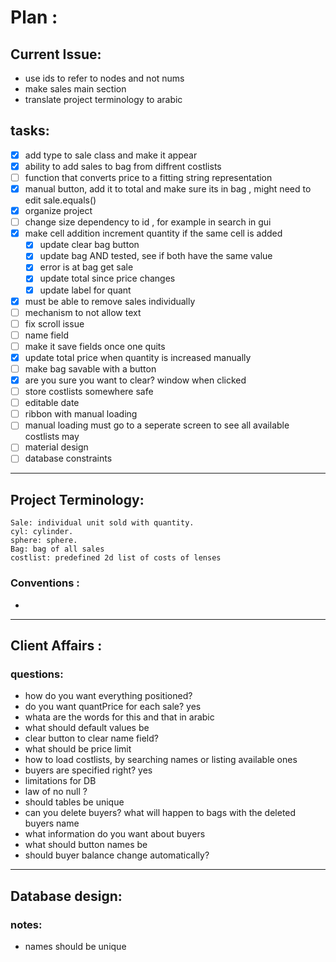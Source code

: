 # Plan :
## Current Issue:
* use ids to refer to nodes and not nums
* make sales main section
* translate project terminology to arabic
## tasks:
* [x] add type to sale class and make it appear
* [x] ability to add sales to bag from diffrent costlists
* [ ] function that converts price to a fitting string representation
* [x] manual button, add it to total and make sure its in bag , might need to edit sale.equals()
* [x] organize project 
* [ ] change size dependency to id , for example in search in gui
* [x] make cell addition increment quantity if the same cell is added
    * [x] update clear bag button 
    * [x] update bag AND tested, see if both have the same value
    * [x] error is at bag get sale 
    * [x] update total since price changes
    * [x] update label for quant
* [x] must be able to remove sales individually
* [ ] mechanism to not allow text
* [ ] fix scroll issue
* [ ] name field
* [ ] make it save fields once one quits
* [x] update total price when quantity is increased manually
* [ ] make bag savable with a button 
* [x] are you sure you want to clear? window when clicked
* [ ] store costlists somewhere safe
* [ ] editable date
* [ ] ribbon with manual loading
* [ ] manual loading must go to a seperate screen to see all available costlists may
* [ ] material design
* [ ] database constraints 
- - - -
## Project Terminology:
    Sale: individual unit sold with quantity.
    cyl: cylinder.
    sphere: sphere.
    Bag: bag of all sales
    costlist: predefined 2d list of costs of lenses
### Conventions :
*
- - - -
## Client Affairs :

### questions:
* how do you want everything positioned?
* do you want quantPrice for each sale? yes
* whata are the words for this and that in arabic
* what should default values be
* clear button to clear name field?
* what should be price limit
* how to load costlists, by searching names or listing available ones
* buyers are specified right? yes
* limitations for DB
* law of no null ?
* should tables be unique
* can you delete buyers? what will happen to bags with the deleted buyers name
* what information do you want about buyers
* what should button names be
* should buyer balance change automatically?
- - - -
## Database design:
### notes:
* names should be unique

